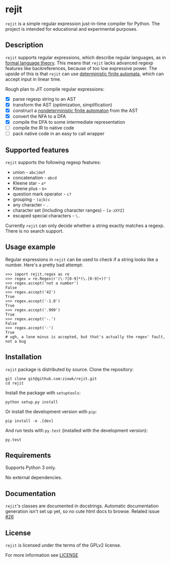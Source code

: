 # rejit
`rejit` is a simple regular expression just-in-time compiler for Python. The
project is intended for educational and experimental purposes.

## Description
`rejit` supports regular expressions, which describe regular languages, as in
[formal language theory](https://en.wikipedia.org/wiki/Regular_expression#Formal_language_theory).
This means that `rejit` lacks advanced regexp features like backreferences,
because of too low expressive power. The upside of this is that `rejit` can use
[deterministic finite automata](https://en.wikipedia.org/wiki/Deterministic_finite_automaton),
which can accept input in linear time.

Rough plan to JIT compile regular expressions:
* [x] parse regexp string to an AST
* [x] transform the AST (optimization, simplification)
* [x] construct a [nondeterministic finite automaton](http://en.wikipedia.org/wiki/Nondeterministic_finite_automaton) from the AST
* [x] convert the NFA to a DFA
* [x] compile the DFA to some intermediate representation
* [ ] compile the IR to native code
* [ ] pack native code in an easy to call wrapper

## Supported features
`rejit` supports the following regexp features:
* union - `abc|def`
* concatenation - `abcd`
* Kleene star - `a*`
* Kleene plus - `b+`
* question mark operator - `c?`
* grouping - `(a|b)c`
* any character - `.`
* character set (including character ranges) - `[a-zXYZ]`
* escaped special characters - `\.`

Currently `rejit` can only decide whether a string exactly matches a regexp.
There is no search support.

## Usage example
Regular expressions in `rejit` can be used to check if a string looks like a
number. Here's a pretty bad attempt:
```
>>> import rejit.regex as re
>>> regex = re.Regex(r'(\-?[0-9]*(\.[0-9]+)?')
>>> regex.accept('not a number')
False
>>> regex.accept('42')
True
>>> regex.accept('-1.0')
True
>>> regex.accept('.999')
True
>>> regex.accept('-.')
False
>>> regex.accept('-')
True
# ugh, a lone minus is accepted, but that's actually the regex' fault, not a bug
```

## Installation
`rejit` package is distributed by source. Clone the repository:
```
git clone git@github.com:ziowk/rejit.git
cd rejit
```

Install the package with `setuptools`:
```
python setup.py install
```

Or install the development version with `pip`:
```
pip install -e .[dev]
```

And run tests with `py.test` (installed with the development version):
```
py.test
```

## Requirements
Supports Python 3 only.

No external dependencies.

## Documentation
`rejit`'s classes are documented in docstrings. Automatic documentation
generation isn't set up yet, so no cute html docs to browse. Related issue
[#26](https://github.com/ziowk/rejit/issues/26)

## License
`rejit` is licensed under the terms of the GPLv2 license.

For more information see [LICENSE](LICENSE)

